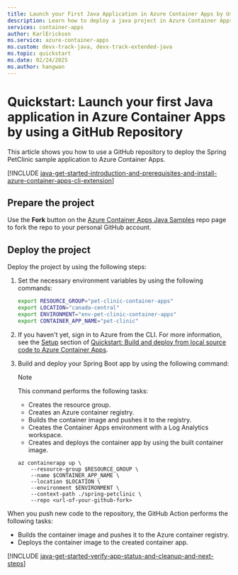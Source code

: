 ```yaml
---
title: Launch your First Java Application in Azure Container Apps by Using a GitHub Repository
description: Learn how to deploy a java project in Azure Container Apps by using a GitHub Repository.
services: container-apps
author: KarlErickson
ms.service: azure-container-apps
ms.custom: devx-track-java, devx-track-extended-java
ms.topic: quickstart
ms.date: 02/24/2025
ms.author: hangwan
---
```


# Quickstart: Launch your first Java application in Azure Container Apps by using a GitHub Repository

This article shows you how to use a GitHub repository to deploy the Spring PetClinic sample application to Azure Container Apps.

[!INCLUDE [java-get-started-introduction-and-prerequisites-and-install-azure-container-apps-cli-extension](includes/java-get-started-introduction-and-prerequisites-and-install-azure-container-apps-cli-extension.md)]

## Prepare the project

Use the **Fork** button on the [Azure Container Apps Java Samples](https://github.com/Azure-Samples/azure-container-apps-java-samples.git) repo page to fork the repo to your personal GitHub account.

## Deploy the project

Deploy the project by using the following steps:

1. Set the necessary environment variables by using the following commands:

    ```bash
    export RESOURCE_GROUP="pet-clinic-container-apps"
    export LOCATION="canada-central"
    export ENVIRONMENT="env-pet-clinic-container-apps"
    export CONTAINER_APP_NAME="pet-clinic"
    ```

1. If you haven't yet, sign in to Azure from the CLI. For more information, see the [Setup](quickstart-code-to-cloud.md?tabs=bash%2Cjava#setup) section of [Quickstart: Build and deploy from local source code to Azure Container Apps](quickstart-code-to-cloud.md).

1. Build and deploy your Spring Boot app by using the following command:

    > [!NOTE]
    > This command performs the following tasks:
    >
    > - Creates the resource group.
    > - Creates an Azure container registry.
    > - Builds the container image and pushes it to the registry.
    > - Creates the Container Apps environment with a Log Analytics workspace.
    > - Creates and deploys the container app by using the built container image.

    ```azurecli
    az containerapp up \
        --resource-group $RESOURCE_GROUP \
        --name $CONTAINER_APP_NAME \
        --location $LOCATION \
        --environment $ENVIRONMENT \
        --context-path ./spring-petclinic \
        --repo <url-of-your-github-fork>
    ```

When you push new code to the repository, the GitHub Action performs the following tasks:

- Builds the container image and pushes it to the Azure container registry.
- Deploys the container image to the created container app.

[!INCLUDE [java-get-started-verify-app-status-and-cleanup-and-next-steps](includes/java-get-started-verify-app-status-and-cleanup-and-next-steps.md)]

